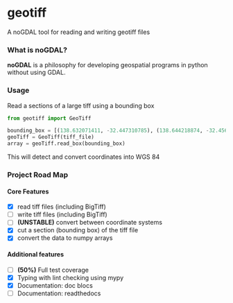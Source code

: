 # geotiff

A noGDAL tool for reading and writing geotiff files

### What is noGDAL?

**noGDAL** is a philosophy for developing geospatial programs in python without using GDAL.

### Usage

Read a sections of a large tiff using a bounding box

```python
from geotiff import GeoTiff

bounding_box = [(138.632071411, -32.447310785), (138.644218874, -32.456979174)]
geoTiff = GeoTiff(tiff_file)
array = geoTiff.read_box(bounding_box)
```

This will detect and convert coordinates into WGS 84

### Project Road Map

#### Core Features

- [x] read tiff files (including BigTiff)
- [ ] write tiff files (including BigTiff)
- [ ] **(UNSTABLE)** convert between coordinate systems
- [x] cut a section (bounding box) of the tiff file
- [x] convert the data to numpy arrays

#### Additional features

- [ ] **(50%)** Full test coverage
- [x] Typing with lint checking using mypy
- [x] Documentation: doc blocs
- [ ] Documentation: readthedocs
